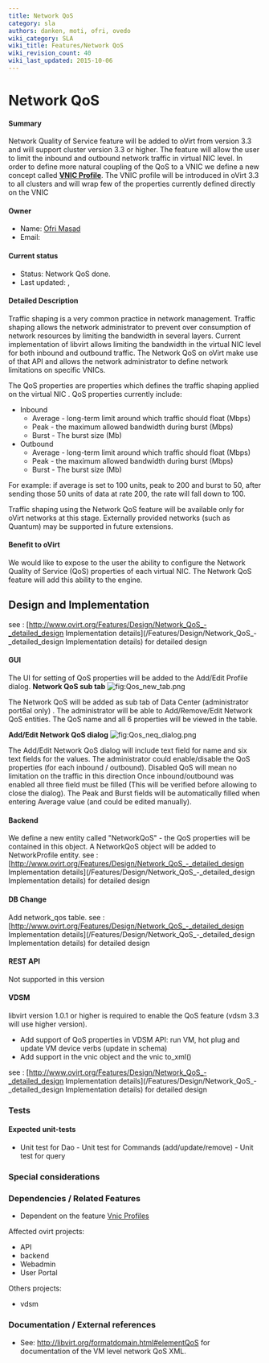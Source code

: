 ```yaml
---
title: Network QoS
category: sla
authors: danken, moti, ofri, ovedo
wiki_category: SLA
wiki_title: Features/Network QoS
wiki_revision_count: 40
wiki_last_updated: 2015-10-06
---
```


# Network QoS

#### Summary

Network Quality of Service feature will be added to oVirt from version 3.3 and will support cluster version 3.3 or higher.
The feature will allow the user to limit the inbound and outbound network traffic in virtual NIC level.
In order to define more natural coupling of the QoS to a VNIC we define a new concept called **[VNIC Profile](/develop/release-management/features/sla/vnic-profiles/)**. The VNIC profile will be introduced in oVirt 3.3 to all clusters and will wrap few of the properties currently defined directly on the VNIC

#### Owner

*   Name: [Ofri Masad](User:omasad)
*   Email: <omasad at redhat dot com>

#### Current status

*   Status: Network QoS done.
*   Last updated: ,

#### Detailed Description

Traffic shaping is a very common practice in network management. Traffic shaping allows the network administrator to prevent over consumption of network resources by limiting the bandwidth in several layers. Current implementation of libvirt allows limiting the bandwidth in the virtual NIC level for both inbound and outbound traffic. The Network QoS on oVirt make use of that API and allows the network administrator to define network limitations on specific VNICs.

The QoS properties are properties which defines the traffic shaping applied on the virtual NIC . QoS properties currently include:

*   Inbound
    -   Average - long-term limit around which traffic should float (Mbps)
    -   Peak - the maximum allowed bandwidth during burst (Mbps)
    -   Burst - The burst size (Mb)
*   Outbound
    -   Average - long-term limit around which traffic should float (Mbps)
    -   Peak - the maximum allowed bandwidth during burst (Mbps)
    -   Burst - The burst size (Mb)

For example: if average is set to 100 units, peak to 200 and burst to 50, after sending those 50 units of data at rate 200, the rate will fall down to 100.

Traffic shaping using the Network QoS feature will be available only for oVirt networks at this stage. Externally provided networks (such as Quantum) may be supported in future extensions.

#### Benefit to oVirt

We would like to expose to the user the ability to configure the Network Quality of Service (QoS) properties of each virtual NIC. The Network QoS feature will add this ability to the engine.

## Design and Implementation

see : [http://www.ovirt.org/Features/Design/Network_QoS_-_detailed_design Implementation details](/Features/Design/Network_QoS_-_detailed_design Implementation details) for detailed design

#### GUI

The UI for setting of QoS properties will be added to the Add/Edit Profile dialog.
 **Network QoS sub tab**
![](Qos_new_tab.png "fig:Qos_new_tab.png")

The Network QoS will be added as sub tab of Data Center (administrator port6al only) . The administrator will be able to Add/Remove/Edit Network QoS entities. The QoS name and all 6 properties will be viewed in the table.

**Add/Edit Network QoS dialog**
![](Qos_neq_dialog.png "fig:Qos_neq_dialog.png")

The Add/Edit Network QoS dialog will include text field for name and six text fields for the values.
The administrator could enable/disable the QoS properties (for each inbound / outbound). Disabled QoS will mean no limitation on the traffic in this direction
Once inbound/outbound was enabled all three field must be filled (This will be verified before allowing to close the dialog). The Peak and Burst fields will be automatically filled when entering Average value (and could be edited manually).

#### Backend

We define a new entity called "NetworkQoS" - the QoS properties will be contained in this object.
A NetworkQoS object will be added to NetworkProfile entity.
see : [http://www.ovirt.org/Features/Design/Network_QoS_-_detailed_design Implementation details](/Features/Design/Network_QoS_-_detailed_design Implementation details) for detailed design

#### DB Change

Add network_qos table.
see : [http://www.ovirt.org/Features/Design/Network_QoS_-_detailed_design Implementation details](/Features/Design/Network_QoS_-_detailed_design Implementation details) for detailed design

#### REST API

Not supported in this version

#### VDSM

libvirt version 1.0.1 or higher is required to enable the QoS feature (vdsm 3.3 will use higher version).

*   Add support of QoS properties in VDSM API: run VM, hot plug and update VM device verbs (update in schema)
*   Add support in the vnic object and the vnic to_xml()

see : [http://www.ovirt.org/Features/Design/Network_QoS_-_detailed_design Implementation details](/Features/Design/Network_QoS_-_detailed_design Implementation details) for detailed design

### Tests

#### Expected unit-tests

* Unit test for Dao - Unit test for Commands (add/update/remove) - Unit test for query

### Special considerations

### Dependencies / Related Features

*   Dependent on the feature [Vnic Profiles](/develop/release-management/features/sla/vnic-profiles/)

Affected ovirt projects:

*   API
*   backend
*   Webadmin
*   User Portal

Others projects:

*   vdsm

### Documentation / External references

*   See: <http://libvirt.org/formatdomain.html#elementQoS> for documentation of the VM level network QoS XML.


